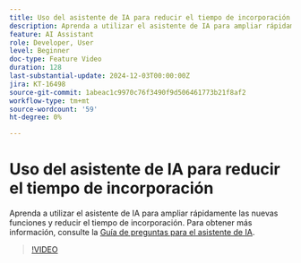 ```yaml
---
title: Uso del asistente de IA para reducir el tiempo de incorporación
description: Aprenda a utilizar el asistente de IA para ampliar rápidamente las nuevas funciones y reducir el tiempo de incorporación.
feature: AI Assistant
role: Developer, User
level: Beginner
doc-type: Feature Video
duration: 128
last-substantial-update: 2024-12-03T00:00:00Z
jira: KT-16498
source-git-commit: 1abeac1c9970c76f3490f9d506461773b21f8af2
workflow-type: tm+mt
source-wordcount: '59'
ht-degree: 0%

---
```



# Uso del asistente de IA para reducir el tiempo de incorporación

Aprenda a utilizar el asistente de IA para ampliar rápidamente las nuevas funciones y reducir el tiempo de incorporación. Para obtener más información, consulte la [Guía de preguntas para el asistente de IA](https://experienceleague.adobe.com/es/docs/experience-platform/ai-assistant/questions).

>[!VIDEO](https://video.tv.adobe.com/v/3438032/?learn=on&enablevpops)
